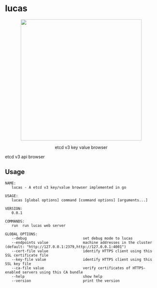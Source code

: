 # lucas
<p align="center">
    <img width="400"  src="http://ringtail-lucas.oss-cn-beijing.aliyuncs.com/lucas.png">
  <p align="center">etcd v3 key value browser</p>
</p>

etcd v3 api browser 

## Usage
```
NAME:
   lucas - A etcd v3 key/value browser implemented in go

USAGE:
   lucas [global options] command [command options] [arguments...]

VERSION:
   0.0.1

COMMANDS:
   run  run lucas web server

GLOBAL OPTIONS:
   --debug                          set debug mode to lucas
   --endpoints value                machine addresses in the cluster (default: "http://127.0.0.1:2379,http://127.0.0.1:4001")
   --cert-file value                identify HTTPS client using this SSL certificate file
   --key-file value                 identify HTTPS client using this SSL key file
   --ca-file value                  verify certificates of HTTPS-enabled servers using this CA bundle
   --help                           show help
   --version                        print the version
```
